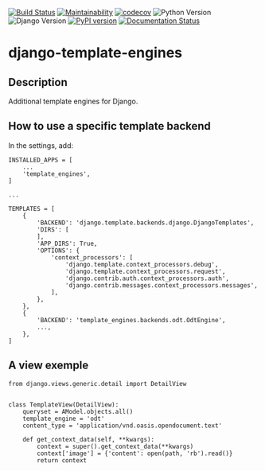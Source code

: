[![Build Status](https://travis-ci.org/Terralego/django-template-engines.svg?branch=master)](https://travis-ci.org/Terralego/django-template-engines)
[![Maintainability](https://api.codeclimate.com/v1/badges/2b6de132c98427007ab4/maintainability)](https://codeclimate.com/github/Terralego/django-template-engines/maintainability)
[![codecov](https://codecov.io/gh/Terralego/django-template-engines/branch/master/graph/badge.svg)](https://codecov.io/gh/Terralego/django-template-engines)
![Python Version](https://img.shields.io/badge/python-%3E%3D%203.6-blue.svg)
![Django Version](https://img.shields.io/badge/django-%3E%3D%202.1-blue.svg)
[![PyPI version](https://badge.fury.io/py/django-template-engines.svg)](https://badge.fury.io/py/django-template-engines)
[![Documentation Status](https://readthedocs.org/projects/django-template-engines/badge/?version=latest)](https://django-template-engines.readthedocs.io/en/latest/?badge=latest)

# django-template-engines

## Description

Additional template engines for Django.

## How to use a specific template backend

In the settings, add:

```
INSTALLED_APPS = [
    ...
    'template_engines',
]

...

TEMPLATES = [
    {
        'BACKEND': 'django.template.backends.django.DjangoTemplates',
        'DIRS': [
        ],
        'APP_DIRS': True,
        'OPTIONS': {
            'context_processors': [
                'django.template.context_processors.debug',
                'django.template.context_processors.request',
                'django.contrib.auth.context_processors.auth',
                'django.contrib.messages.context_processors.messages',
            ],
        },
    },
    {
        'BACKEND': 'template_engines.backends.odt.OdtEngine',
        ...,
    },
]
```

## A view exemple

```
from django.views.generic.detail import DetailView


class TemplateView(DetailView):
    queryset = AModel.objects.all()
    template_engine = 'odt'
    content_type = 'application/vnd.oasis.opendocument.text'

    def get_context_data(self, **kwargs):
        context = super().get_context_data(**kwargs)
        context['image'] = {'content': open(path, 'rb').read()}
        return context
```
